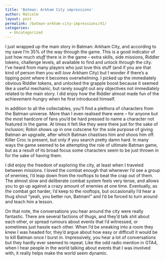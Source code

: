 ```yaml
---
title: 'Batman: Arkham City impressions'
author: Malcolm
layout: post
permalink: /batman-arkham-city-impressions/41/
categories:
  - Uncategorized
---
```

I just wrapped up the main story in Batman: Arkham City, and according to my save I&#8217;m 35% of the way through the game. This is a good indicator of just how much *stuff* there is in the game &#8211; extra skills, side missions, Riddler tokens, challenge levels, all available to find and unlock through the city. I&#8217;ve heard from many players who just love this stuff (and if you are that kind of person then you will *love* Arkham City) but I wonder if there&#8217;s a tipping point where it becomes overwhelming. I picked up the immediately obvious Riddler tokens, and unlocked the grapple boost because it seemed like a useful mechanic, but rarely sought out any objectives not immediately related to the main story. I did enjoy how the Riddler almost made fun of the achievement-hungry when he first introduced himself.

In addition to all the collectables, you&#8217;ll find a plethora of characters from the Batman universe. More than I even realised there were &#8211; for anyone but the most hardcore of fans you&#8217;d be hard pressed to name a character not featured in the game. At times it felt like they were there just for the sake of inclusion; Robin shows up in one cutscene for the sole purpose of giving Batman an upgrade, after which Batman chastises him and shoos him off. Killer Croc is present, but only if you search pretty damn hard. In many ways the game seemed to be attempting the role of ultimate Batman game, but as a result of its broad focus some characters seem to be just thrown in for the sake of having them.

I did enjoy the freedom of exploring the city, at least when I traveled between missions. I loved the combat enough that whenever I&#8217;d see a group of enemies, I&#8217;d leap down from the rooftops to beat the crap out of them. The almost slow and deliberate combat system feels very tense, and allows you to go up against a crazy amount of enemies at one time. Eventually, as the combat got harder, I&#8217;d keep to the rooftops, but occasionally I&#8217;d hear a thug shout &#8220;yeah, you better run, Batman!&#8221; and I&#8217;d be forced to turn around and teach him a lesson.

On that note, the conversations you hear around the city were really fantastic. There are several factions of thugs, and they&#8217;d talk shit about each other, or spread rumours about events that I&#8217;d witnessed, or sometimes just hassle each other. When I&#8217;d be sneaking into a room they knew I was headed for, they&#8217;d argue about how easy or difficult it would be to kill Batman once I burst in. Impressively, you hear a lot of conversations but they hardly ever seemed to repeat. Like the odd radio mention in GTA4, when I hear people in the world talking about events that I was involved with, it really helps make the world seem dynamic.